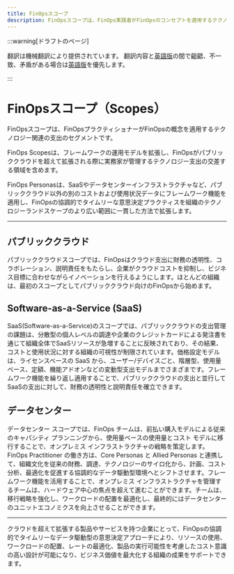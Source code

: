 ```yaml
---
title: FinOpsスコープ
description: FinOpsスコープは、FinOps実践者がFinOpsのコンセプトを適用するテクノロジー関連支出のセグメントです。
---
```


[英語版]: https://www.finops.org/framework/scopes/

:::warning[ドラフトのページ]

翻訳は機械翻訳により提供されています。
翻訳内容と[英語版]の間で齟齬、不一致、矛盾がある場合は[英語版]を優先します。

:::

# FinOpsスコープ（Scopes）

FinOpsスコープは、FinOpsプラクティショナーがFinOpsの概念を適用するテクノロジー関連の支出のセグメントです。

FinOps Scopesは、フレームワークの運用モデルを拡張し、FinOpsがパブリッククラウドを超えて拡張される際に実務家が管理するテクノロジー支出の交差する領域を含めます。

FinOps Personasは、SaaSやデータセンターインフラストラクチャなど、パブリッククラウド以外の別のコストおよび使用状況データにフレームワーク機能を適用し、FinOpsの協調的でタイムリーな意思決定プラクティスを組織のテクノロジーランドスケープのより広い範囲に一貫した方法で拡張します。

---

## パブリッククラウド

パブリッククラウドスコープでは、FinOpsはクラウド支出に財務の透明性、コラボレーション、説明責任をもたらし、企業がクラウドコストを抑制し、ビジネス目標に合わせながらイノベーションを行えるようにします。ほとんどの組織は、最初のスコープとしてパブリッククラウド向けのFinOpsから始めます。

## Software-as-a-Service (SaaS)

SaaS(Software-as-a-Service)のスコープでは、パブリッククラウドの支出管理の課題は、分散型の個人レベルの調達や企業のクレジットカードによる発注書を通じて組織全体でSaaSリソースが急増することに反映されており、その結果、コストと使用状況に対する組織の可視性が制限されています。価格設定モデルは、ライセンスベースの SaaS から、ユーザー/デバイスごと、階層型、使用量ベース、定額、機能アドオンなどの変動型支出モデルまでさまざまです。フレームワーク機能を繰り返し適用することで、パブリッククラウドの支出と並行してSaaSの支出に対して、財務の透明性と説明責任を確立できます。

## データセンター

データセンター スコープでは、FinOps チームは、前払い購入モデルによる従来のキャパシティ プランニングから、使用量ベースの使用量とコスト モデルに移行することで、オンプレミス インフラストラクチャの戦略を策定します。FinOps Practitioner の働き方は、Core Personas と Allied Personas と連携して、組織文化を従来の財務、調達、テクノロジーのサイロ化から、計画、コスト分析、最適化を促進する協調的なデータ駆動型環境へとシフトさせます。フレームワーク機能を活用することで、オンプレミス インフラストラクチャを管理するチームは、ハードウェア中心の焦点を超えて進むことができます。チームは、移行戦略を強化し、ワークロードの配置を最適化し、最終的にはデータセンターのユニットエコノミクスを向上させることができます。

---

クラウドを超えて拡張する製品やサービスを持つ企業にとって、FinOpsの協調的でタイムリーなデータ駆動型の意思決定アプローチにより、リソースの使用、ワークロードの配置、レートの最適化、製品の実行可能性を考慮したコスト意識の高い設計が可能になり、ビジネス価値を最大化する組織の成果をサポートできます。
